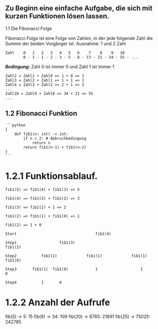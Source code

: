 ## Zu Beginn eine einfache Aufgabe, die sich mit kurzen Funktionen lösen lassen.

1.1 Die Fibonacci Folge

Fibonacci Folge ist eine Folge von Zahlen, in der jede folgende Zahl die Summe 
der beiden Vorgänger ist. Ausnahme: 1 und 2 Zahl

    Zahl    0   1   2   3   4   5   6    7    8    9   10 
            0 - 1 - 1 - 2 - 3 - 5 - 8 - 13 - 21 - 34 - 55 - ...

***Bedingung:*** Zahl 0 ist immer 0 und Zahl 1 ist immer 1

    Zahl2 = Zahl1 + Zahl0 => 1 + 0 => 1
    Zahl3 = Zahl2 + Zahl1 => 1 + 1 => 2
    Zahl4 = Zahl3 + Zahl2 => 2 + 1 => 3
    ...
    Zahl10 = Zahl9 + Zahl8 => 34 + 21 => 55
    ...


## 1.2 Fibonacci Funktion
    ```python 
    {
        def fib1(n: int) -> int:
            if n < 2: # Abbruchbedingung
                return n
            return fib1(n-1) + fib1(n-2)
    }
    ```

# 1.2.1 Funktionsablauf.

    fib1(5) => fib1(4) + fib1(3) => 5
                
    fib1(4) => fib1(3) + fib1(2) => 3

    fib1(3) => fib1(2) + 1 => 2

    fib1(2) => fib1(1) + fib1(0) => 1

    fib1(2) => 1 + 0

    Start                                   fib1(4)
                                   
    Step1                   fib1(3)                                 fib1(2)

    Step2           fib1(2)             fib1(1)             fib1(1)            fib1(0)

    Step3       fib1(1)  fib1(0)            1                   1               0

    Step4           1       0

# 1.2.2 Anzahl der Aufrufe
fib(5) ->      5:     15
fib(9) ->     34:    109
fib(20) ->  6765:   21891
fib(25) -> 75025:  242785
